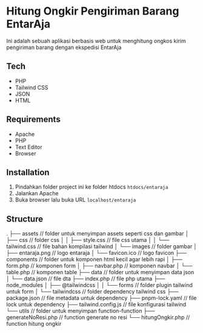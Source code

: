# Hitung Ongkir Pengiriman Barang EntarAja

Ini adalah sebuah aplikasi berbasis web untuk menghitung ongkos kirim pengiriman barang dengan ekspedisi EntarAja

## Tech

- PHP
- Tailwind CSS
- JSON
- HTML

## Requirements

- Apache
- PHP
- Text Editor
- Browser

## Installation

1. Pindahkan folder project ini ke folder htdocs `htdocs/entaraja`
2. Jalankan Apache
3. Buka browser lalu buka URL `localhost/entaraja`

## Structure

.
├── assets // folder untuk menyimpan assets seperti css dan gambar
│   ├── css // folder css
│   │   ├── style.css // file css utama
│   │   └── tailwind.css // file bahan kompilasi tailwind
│   └── images // folder gambar
│       ├── entaraja.png // logo entaraja
│       └── favicon.ico // logo favicon
├── components // folder untuk komponen html kecil agar lebih rapi
│   ├── form.php // komponen form
│   ├── navbar.php // komponen navbar
│   └── table.php // komponen table
├── data // folder untuk menyimpan data json
│   └── data.json // file dta
├── index.php // file php utama
├── node_modules
│   ├── @tailwindcss
│   │   └── forms // folder plugin tailwind untuk form
│   └── tailwindcss // folder dependency tailwind css
├── package.json // file metadata untuk dependency
├── pnpm-lock.yaml // file lock untuk dependency
├── tailwind.config.js // file konfigurasi tailwind
└── utils // folder untuk menyimpan function-function
    ├── generateNoResi.php // function generate no resi
    └── hitungOngkir.php // function hitung ongkir
